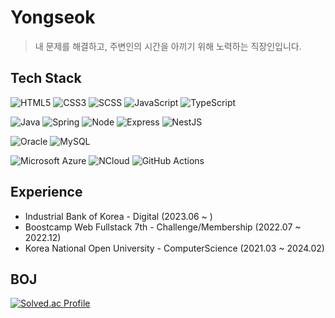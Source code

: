 # Yongseok
> 내 문제를 해결하고, 주변인의 시간을 아끼기 위해 노력하는 직장인입니다.

## Tech Stack
  ![HTML5](https://img.shields.io/badge/HTML5-E34F26?style=flat-square&logo=HTML5&logoColor=white)
  ![CSS3](https://img.shields.io/badge/CSS3-1572B6?style=flat-square&logo=css3&logoColor=white)
  ![SCSS](https://img.shields.io/badge/SCSS-CC6699?style=flat-square&logo=Sass&logoColor=white)
  ![JavaScript](https://img.shields.io/badge/JavaScript-F7DF1E?style=flat-square&logo=javascript&logoColor=white)
  ![TypeScript](https://img.shields.io/badge/TypeScript-3178C6?style=flat-square&logo=typescript&logoColor=white)


  ![Java](https://img.shields.io/badge/Java-007396?style=flat-square&logo=Java&logoColor=white)
  ![Spring](https://img.shields.io/badge/Spring-6DB33F?style=flat-square&logo=Spring&logoColor=white)
  ![Node](https://img.shields.io/badge/Node.js-43853D?style=flat-square&logo=node.js&logoColor=white)
  ![Express](https://img.shields.io/badge/Express-000000?style=flat-square&logo=Express&logoColor=white)
  ![NestJS](https://img.shields.io/badge/Nestjs-e32743?style=flat-square&logo=Nestjs&logoColor=white)


  ![Oracle](https://img.shields.io/badge/Oracle-F80000?style=flat-square&logo=Oracle&logoColor=white)
  ![MySQL](https://img.shields.io/badge/MySQL-4479A1?style=flat-square&logo=mysql&logoColor=white)
  
  
  ![Microsoft Azure](https://img.shields.io/badge/Azure-0078D4?style=flat-square&logo=MicrosoftAzure&logoColor=white)
  ![NCloud](https://img.shields.io/badge/NCloud-03C75A?style=flat-square&logo=Naver&logoColor=white)
  ![GitHub Actions](https://img.shields.io/badge/Actions-2088FF?style=flat-square&logo=GitHubActions&logoColor=white)


## Experience
- Industrial Bank of Korea - Digital (2023.06 ~ )
- Boostcamp Web Fullstack 7th - Challenge/Membership (2022.07 ~ 2022.12)
- Korea National Open University - ComputerScience (2021.03 ~ 2024.02)

## BOJ
[![Solved.ac Profile](http://mazassumnida.wtf/api/v2/generate_badge?boj=yongseok)](https://solved.ac/yongseok/)
